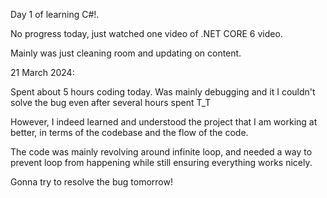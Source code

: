 Day 1 of learning C#!.

No progress today, just watched one video of .NET CORE 6 video.

Mainly was just cleaning room and updating on content.

21 March 2024:

Spent about 5 hours coding today. Was mainly debugging and it I couldn't solve the bug even after several hours spent T_T

However, I indeed learned and understood the project that I am working at better, in terms of the codebase and the flow of the code.

The code was mainly revolving around infinite loop, and needed a way to prevent loop from happening while still ensuring everything works nicely.

Gonna try to resolve the bug tomorrow!
